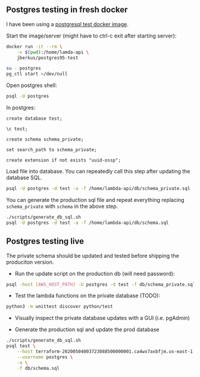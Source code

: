 ## Postgres testing in fresh docker
I have been using a [postgresql test docker
image](https://wiki.postgresql.org/wiki/PostgreSQLTestDockerImage).

Start the image/server (might have to ctrl-c exit after starting server):
```bash
docker run -it --rm \
    -v $(pwd):/home/lamda-api \
    jberkus/postgres95-test

su - postgres
pg_ctl start >/dev/null
```

Open postgres shell:
```bash
psql -U postgres
```

In postgres:
```postgres
create database test;

\c test;

create schema schema_private;

set search_path to schema_private;

create extension if not exists "uuid-ossp";
```

Load file into database. You can repeatedly call this step after
updating the database SQL.
```bash
psql -U postgres -d test -a -f /home/lambda-api/db/schema_private.sql
```

You can generate the production sql file and repeat everything
replacing `schema_private` with `schema` in the above step.
```bash
./scripts/generate_db_sql.sh
psql -U postgres -d test -a -f /home/lambda-api/db/schema.sql
```

## Postgres testing live

The private schema should be updated and tested before shipping the
produciton version.

* Run the update script on the production db (will need password):
```bash
psql -host [AWS_HOST_PATH] -U postgres -d test -f db/schema_private.sql
```

* Test the lambda functions on the private database (TODO):
```bash
python3 -m unittest discover python/test
```

* Visually inspect the private database updates with a GUI (i.e. pgAdmin)

* Generate the production sql and update the prod database
```bash
./scripts/generate_db_sql.sh
psql test \
    --host terraform-20200504003723088500000001.ca4wx7axbfjm.us-east-1.rds.amazonaws.com \
    --username postgres \
    -a \
    -f db/schema.sql
```
